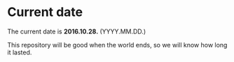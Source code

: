 # Current date

The current date is **2016.10.28.** (YYYY.MM.DD.)

This repository will be good when the world ends, so we will know how long it lasted.